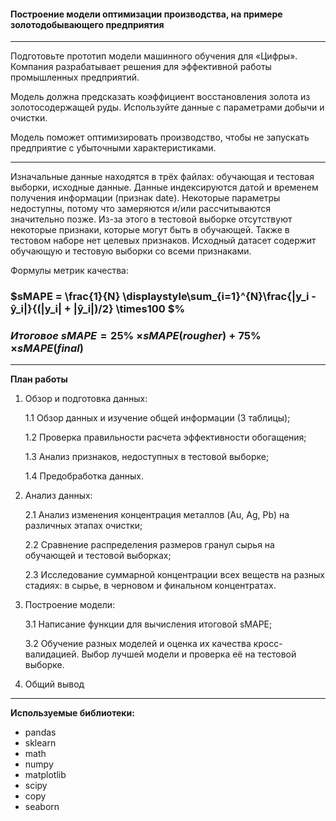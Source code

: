 #### Построение модели оптимизации производства, на примере золотодобывающего предприятия

---

Подготовьте прототип модели машинного обучения для «Цифры». Компания разрабатывает решения для эффективной работы промышленных предприятий.

Модель должна предсказать коэффициент восстановления золота из золотосодержащей руды. Используйте данные с параметрами добычи и очистки.

Модель поможет оптимизировать производство, чтобы не запускать предприятие с убыточными характеристиками.

---

Изначальные данные находятся в трёх файлах: обучающая и тестовая выборки, исходные данные.
Данные индексируются датой и временем получения информации (признак date). Некоторые параметры недоступны, потому что замеряются и/или рассчитываются значительно позже. Из-за этого в тестовой выборке отсутствуют некоторые признаки, которые могут быть в обучающей. Также в тестовом наборе нет целевых признаков. Исходный датасет содержит обучающую и тестовую выборки со всеми признаками.

Формулы метрик качества:

### $sMAPE = \frac{1}{N} \displaystyle\sum_{i=1}^{N}\frac{|y_i - ŷ_i|}{(|y_i| + |ŷ_i|)/2} \times100 $%

### $Итоговое\ sMAPE = 25$% $\times sMAPE(rougher) + 75$% $\times sMAPE(final)$ 

---

**План работы**

1. Обзор и подготовка данных:
    
    1.1 Обзор данных и изучение общей информации (3 таблицы);
    
    1.2 Проверка правильности расчета эффективности обогащения;
    
    1.3 Анализ признаков, недоступных в тестовой выборке;
    
    1.4 Предобработка данных.

2. Анализ данных:

    2.1  Анализ изменения концентрация металлов (Au, Ag, Pb) на различных этапах очистки;
    
    2.2  Сравнение распределения размеров гранул сырья на обучающей и тестовой выборках;
    
    2.3  Исследование суммарной концентрации всех веществ на разных стадиях: в сырье, в черновом и финальном концентратах.

3.  Построение модели:

    3.1  Написание функции для вычисления итоговой sMAPE;
    
    3.2  Обучение разных моделей и оценка их качества кросс-валидацией. Выбор лучшей модели и проверка её на тестовой выборке.

4. Общий вывод

---

**Используемые библиотеки:**

- pandas
- sklearn
- math
- numpy
- matplotlib
- scipy 
- copy
- seaborn
